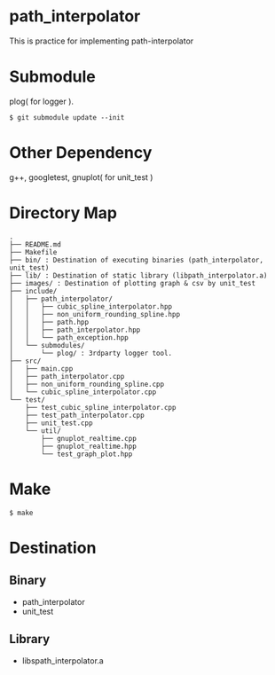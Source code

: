 path_interpolator
===

This is practice for implementing path-interpolator

# Submodule

plog( for logger ).

```
$ git submodule update --init
```

# Other Dependency

g++, googletest, gnuplot( for unit_test )

# Directory Map

```
.
├── README.md
├── Makefile
├── bin/ : Destination of executing binaries (path_interpolator, unit_test)
├── lib/ : Destination of static library (libpath_interpolator.a)
├── images/ : Destination of plotting graph & csv by unit_test
├── include/
│   ├── path_interpolator/
│   │   ├── cubic_spline_interpolator.hpp
│   │   ├── non_uniform_rounding_spline.hpp
│   │   ├── path.hpp
│   │   ├── path_interpolator.hpp
│   │   └── path_exception.hpp
│   └── submodules/
│       └── plog/ : 3rdparty logger tool.
├── src/
│   ├── main.cpp
│   ├── path_interpolator.cpp
│   ├── non_uniform_rounding_spline.cpp
│   └── cubic_spline_interpolator.cpp
└── test/
    ├── test_cubic_spline_interpolator.cpp
    ├── test_path_interpolator.cpp
    ├── unit_test.cpp
    └── util/
        ├── gnuplot_realtime.cpp
        ├── gnuplot_realtime.hpp
        └── test_graph_plot.hpp

```

# Make

```
$ make
```

# Destination

## Binary

- path\_interpolator
- unit\_test

## Library

- libspath\_interpolator.a
